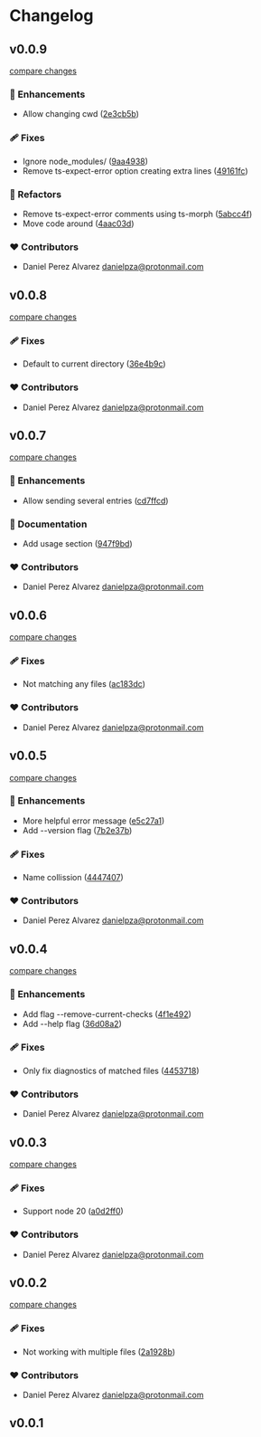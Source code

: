 # Changelog

## v0.0.9

[compare changes](https://github.com/danielpza/ts-ignore-error/compare/v0.0.8...v0.0.9)

### 🚀 Enhancements

- Allow changing cwd ([2e3cb5b](https://github.com/danielpza/ts-ignore-error/commit/2e3cb5b))

### 🩹 Fixes

- Ignore node_modules/ ([9aa4938](https://github.com/danielpza/ts-ignore-error/commit/9aa4938))
- Remove ts-expect-error option creating extra lines ([49161fc](https://github.com/danielpza/ts-ignore-error/commit/49161fc))

### 💅 Refactors

- Remove ts-expect-error comments using ts-morph ([5abcc4f](https://github.com/danielpza/ts-ignore-error/commit/5abcc4f))
- Move code around ([4aac03d](https://github.com/danielpza/ts-ignore-error/commit/4aac03d))

### ❤️ Contributors

- Daniel Perez Alvarez <danielpza@protonmail.com>

## v0.0.8

[compare changes](https://github.com/danielpza/ts-ignore-error/compare/v0.0.7...v0.0.8)

### 🩹 Fixes

- Default to current directory ([36e4b9c](https://github.com/danielpza/ts-ignore-error/commit/36e4b9c))

### ❤️ Contributors

- Daniel Perez Alvarez <danielpza@protonmail.com>

## v0.0.7

[compare changes](https://github.com/danielpza/ts-ignore-error/compare/v0.0.6...v0.0.7)

### 🚀 Enhancements

- Allow sending several entries ([cd7ffcd](https://github.com/danielpza/ts-ignore-error/commit/cd7ffcd))

### 📖 Documentation

- Add usage section ([947f9bd](https://github.com/danielpza/ts-ignore-error/commit/947f9bd))

### ❤️ Contributors

- Daniel Perez Alvarez <danielpza@protonmail.com>

## v0.0.6

[compare changes](https://github.com/danielpza/ts-ignore-error/compare/v0.0.5...v0.0.6)

### 🩹 Fixes

- Not matching any files ([ac183dc](https://github.com/danielpza/ts-ignore-error/commit/ac183dc))

### ❤️ Contributors

- Daniel Perez Alvarez <danielpza@protonmail.com>

## v0.0.5

[compare changes](https://github.com/danielpza/ts-ignore-error/compare/v0.0.4...v0.0.5)

### 🚀 Enhancements

- More helpful error message ([e5c27a1](https://github.com/danielpza/ts-ignore-error/commit/e5c27a1))
- Add --version flag ([7b2e37b](https://github.com/danielpza/ts-ignore-error/commit/7b2e37b))

### 🩹 Fixes

- Name collission ([4447407](https://github.com/danielpza/ts-ignore-error/commit/4447407))

### ❤️ Contributors

- Daniel Perez Alvarez <danielpza@protonmail.com>

## v0.0.4

[compare changes](https://github.com/danielpza/ts-ignore-error/compare/v0.0.3...v0.0.4)

### 🚀 Enhancements

- Add flag --remove-current-checks ([4f1e492](https://github.com/danielpza/ts-ignore-error/commit/4f1e492))
- Add --help flag ([36d08a2](https://github.com/danielpza/ts-ignore-error/commit/36d08a2))

### 🩹 Fixes

- Only fix diagnostics of matched files ([4453718](https://github.com/danielpza/ts-ignore-error/commit/4453718))

### ❤️ Contributors

- Daniel Perez Alvarez <danielpza@protonmail.com>

## v0.0.3

[compare changes](https://github.com/danielpza/ts-ignore-error/compare/v0.0.2...v0.0.3)

### 🩹 Fixes

- Support node 20 ([a0d2ff0](https://github.com/danielpza/ts-ignore-error/commit/a0d2ff0))

### ❤️ Contributors

- Daniel Perez Alvarez <danielpza@protonmail.com>

## v0.0.2

[compare changes](https://github.com/danielpza/ts-ignore-error/compare/v0.0.1...v0.0.2)

### 🩹 Fixes

- Not working with multiple files ([2a1928b](https://github.com/danielpza/ts-ignore-error/commit/2a1928b))

### ❤️ Contributors

- Daniel Perez Alvarez <danielpza@protonmail.com>

## v0.0.1

